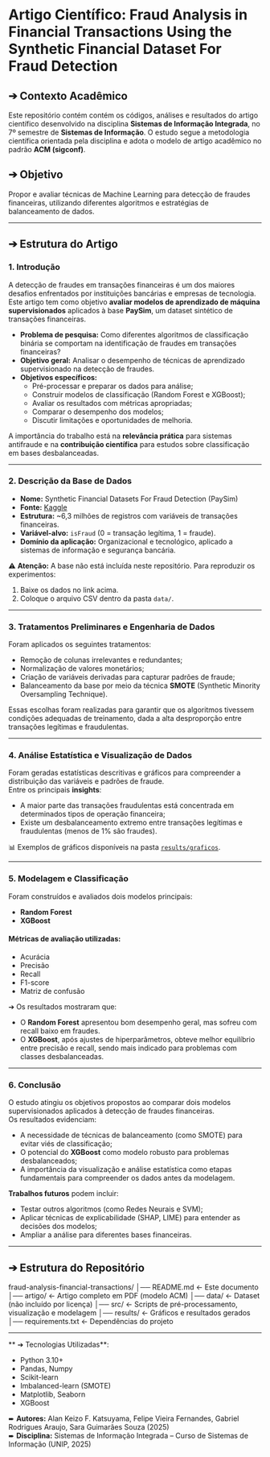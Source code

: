 # Artigo Científico: Fraud Analysis in Financial Transactions Using the Synthetic Financial Dataset For Fraud Detection

## ➔ Contexto Acadêmico
Este repositório contém contém os códigos, análises e resultados do artigo científico desenvolvido na disciplina **Sistemas de Informação Integrada**, no 7º semestre de **Sistemas de Informação**.
O estudo segue a metodologia científica orientada pela disciplina e adota o modelo de artigo acadêmico no padrão **ACM (sigconf)**.


## ➔ Objetivo 
Propor e avaliar técnicas de Machine Learning para detecção de fraudes financeiras, utilizando diferentes algoritmos e estratégias de balanceamento de dados.

---

## ➔ Estrutura do Artigo

### 1. Introdução
A detecção de fraudes em transações financeiras é um dos maiores desafios enfrentados por instituições bancárias e empresas de tecnologia.  
Este artigo tem como objetivo **avaliar modelos de aprendizado de máquina supervisionados** aplicados à base **PaySim**, um dataset sintético de transações financeiras.

- **Problema de pesquisa:** Como diferentes algoritmos de classificação binária se comportam na identificação de fraudes em transações financeiras?  
- **Objetivo geral:** Analisar o desempenho de técnicas de aprendizado supervisionado na detecção de fraudes.  
- **Objetivos específicos:**  
  - Pré-processar e preparar os dados para análise;  
  - Construir modelos de classificação (Random Forest e XGBoost);  
  - Avaliar os resultados com métricas apropriadas;  
  - Comparar o desempenho dos modelos;  
  - Discutir limitações e oportunidades de melhoria.  

A importância do trabalho está na **relevância prática** para sistemas antifraude e na **contribuição científica** para estudos sobre classificação em bases desbalanceadas.

---

### 2. Descrição da Base de Dados
- **Nome:** Synthetic Financial Datasets For Fraud Detection (PaySim)  
- **Fonte:** [Kaggle](https://www.kaggle.com/datasets/ealaxi/paysim1/data)  
- **Estrutura:** ~6,3 milhões de registros com variáveis de transações financeiras.  
- **Variável-alvo:** `isFraud` (0 = transação legítima, 1 = fraude).  
- **Domínio da aplicação:** Organizacional e tecnológico, aplicado a sistemas de informação e segurança bancária.  


⚠️ **Atenção:** A base não está incluída neste repositório. Para reproduzir os experimentos:
1. Baixe os dados no link acima.
2. Coloque o arquivo CSV dentro da pasta `data/`.

---

### 3. Tratamentos Preliminares e Engenharia de Dados
Foram aplicados os seguintes tratamentos:  
- Remoção de colunas irrelevantes e redundantes;  
- Normalização de valores monetários;  
- Criação de variáveis derivadas para capturar padrões de fraude;  
- Balanceamento da base por meio da técnica **SMOTE** (Synthetic Minority Oversampling Technique).  

Essas escolhas foram realizadas para garantir que os algoritmos tivessem condições adequadas de treinamento, dada a alta desproporção entre transações legítimas e fraudulentas.

---

### 4. Análise Estatística e Visualização de Dados
Foram geradas estatísticas descritivas e gráficos para compreender a distribuição das variáveis e padrões de fraude.  
Entre os principais **insights**:  
- A maior parte das transações fraudulentas está concentrada em determinados tipos de operação financeira;  
- Existe um desbalanceamento extremo entre transações legítimas e fraudulentas (menos de 1% são fraudes).  

📊 Exemplos de gráficos disponíveis na pasta [`results/graficos`](./results/graficos).

---

### 5. Modelagem e Classificação
Foram construídos e avaliados dois modelos principais:  
- **Random Forest**  
- **XGBoost**

#### Métricas de avaliação utilizadas:
- Acurácia  
- Precisão  
- Recall  
- F1-score  
- Matriz de confusão

➔ Os resultados mostraram que:  
- O **Random Forest** apresentou bom desempenho geral, mas sofreu com recall baixo em fraudes.  
- O **XGBoost**, após ajustes de hiperparâmetros, obteve melhor equilíbrio entre precisão e recall, sendo mais indicado para problemas com classes desbalanceadas.  

---

### 6. Conclusão
O estudo atingiu os objetivos propostos ao comparar dois modelos supervisionados aplicados à detecção de fraudes financeiras.  
Os resultados evidenciam:  
- A necessidade de técnicas de balanceamento (como SMOTE) para evitar viés de classificação;  
- O potencial do **XGBoost** como modelo robusto para problemas desbalanceados;  
- A importância da visualização e análise estatística como etapas fundamentais para compreender os dados antes da modelagem.  

**Trabalhos futuros** podem incluir:  
- Testar outros algoritmos (como Redes Neurais e SVM);  
- Aplicar técnicas de explicabilidade (SHAP, LIME) para entender as decisões dos modelos;  
- Ampliar a análise para diferentes bases financeiras.  

---

## ➔ Estrutura do Repositório
fraud-analysis-financial-transactions/
│── README.md <- Este documento
│── artigo/ <- Artigo completo em PDF (modelo ACM)
│── data/ <- Dataset (não incluído por licença)
│── src/ <- Scripts de pré-processamento, visualização e modelagem
│── results/ <- Gráficos e resultados gerados
│── requirements.txt <- Dependências do projeto

---

** ➔ Tecnologias Utilizadas**:
- Python 3.10+
- Pandas, Numpy
- Scikit-learn
- Imbalanced-learn (SMOTE)
- Matplotlib, Seaborn
- XGBoost


➨ **Autores:** Alan Keizo F. Katsuyama, Felipe Vieira Fernandes, Gabriel Rodrigues Araujo, Sara Guimarães Souza (2025)  
➨ **Disciplina:** Sistemas de Informação Integrada – Curso de Sistemas de Informação (UNIP, 2025)
